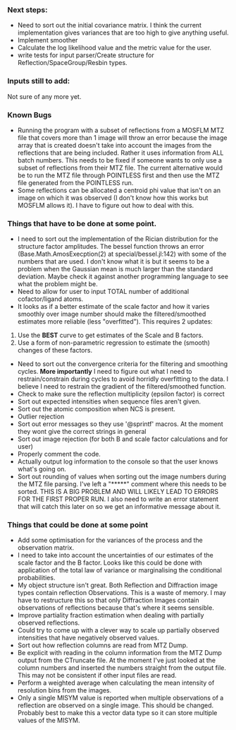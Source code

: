 ### Next steps:

- Need to sort out the initial covariance matrix. I think the current implementation gives variances that are too high to give anything useful.
- Implement smoother
- Calculate the log likelihood value and the metric value for the user.
-	write tests for input parser/Create structure for Reflection/SpaceGroup/Resbin types.

### Inputs still to add:

Not sure of any more yet.

### Known Bugs

-	Running the program with a subset of reflections from a MOSFLM MTZ file that covers more than 1 image will throw an error because the image array that is created doesn't take into account the images from the reflections that are being included. Rather it uses information from ALL batch numbers. This needs to be fixed if someone wants to only use a subset of reflections from their MTZ file. The current alternative would be to run the MTZ file through POINTLESS first and then use the MTZ file generated from the POINTLESS run.
-	Some reflections can be allocated a centroid phi value that isn't on an image on which it was observed (I don't know how this works but MOSFLM allows it). I have to figure out how to deal with this.

### Things that have to be done at some point.

- I need to sort out the implementation of the Rician distribution for the structure factor amplitudes. The bessel function throws an error (Base.Math.AmosExecption(2) at special/bessel.jl:142) with some of the numbers that are used. I don't know what it is but it seems to be a problem when the Gaussian mean is much larger than the standard deviation. Maybe check it against another programming language to see what the problem might be.
-   Need to allow for user to input TOTAL number of additional cofactor/ligand atoms.
-   It looks as if a better estimate of the scale factor and how it varies smoothly over image number should make the filtered/smoothed estimates more reliable (less "overfitted"). This requires 2 updates:
 1. Use the **BEST** curve to get estimates of the Scale and B factors.
 2.  Use a form of non-parametric regression to estimate the (smooth) changes of these factors.
-   Need to sort out the convergence criteria for the filtering and smoothing cycles. **More importantly** I need to figure out what I need to restrain/constrain during cycles to avoid horridly overfitting to the data. I believe I need to restrain the gradient of the filtered/smoothed function. 
-	Check to make sure the reflection multiplicity (epsilon factor) is correct
-	Sort out expected intensities when sequence files aren't given.
-	Sort out the atomic composition when NCS is present.
-	Outlier rejection
-	Sort out error messages so they use '@sprintf' macros. At the moment they wont give the correct strings in general
-   Sort out image rejection (for both B and scale factor calculations and for user)
-   Properly comment the code.
-   Actually output log information to the console so that the user knows what's going on.
- Sort out rounding of values when sorting out the image numbers during the MTZ file parsing. I've left a "*****" comment where this needs to be sorted. THIS IS A BIG PROBLEM AND WILL LIKELY LEAD TO ERRORS FOR THE FIRST PROPER RUN. I also need to write an error statement that will catch this later on so we get an informative message about it.

### Things that could be done at some point

-   Add some optimisation for the variances of the process and the observation matrix.
-   I need to take into account the uncertainties of our estimates of the scale factor and the B factor. Looks like this could be done with application of the total law of variance or marginalising the conditional probabilities.
-	My object structure isn't great. Both Reflection and Diffraction image types contain reflection Observations. This is a waste of memory. I may have to restructure this so that only Diffraction Images contain observations of reflections because that's where it seems sensible.
-	Improve partiality fraction estimation when dealing with partially observed reflections.
-	Could try to come up with a clever way to scale up partially observed intensities that have negatively observed values.
-	Sort out how reflection columns are read from MTZ Dump.
-	Be explicit with reading in the column information from the MTZ Dump output from the CTruncate file. At the moment I've just looked at the column numbers and inserted the numbers straight from the output file. This may not be consistent if other input files are read.
-   Perform a weighted average when calculating the mean intensity of resolution bins from the images.
- Only a single MISYM value is reported when multiple observations of a reflection are observed on a single image. This should be changed. Probably best to make this a vector data type so it can store multiple values of the MISYM.
